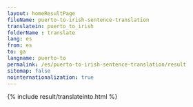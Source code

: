```yaml
---
layout: homeResultPage
fileName: puerto-to-irish-sentence-translation
translatein: puerto_to_irish
folderName : translate
lang: es
from: es
to: ga
langname: puerto-to
permalink: /es/puerto-to-irish-sentence-translation/result
sitemap: false
nointernationalization: true
---
```

{% include result/translateinto.html %}

<script src="/js/result/translation.js" data-foldername="{{page.folderName}}" data-lang="{{page.lang}}"></script>

